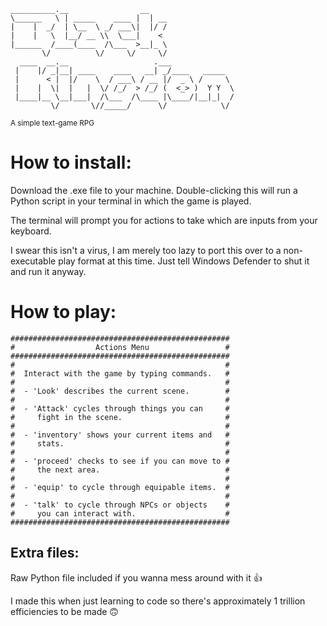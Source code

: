```
__________.__                __
\______   \ | _____    ____ |  | __
|    |  _/  | \__  \ _/ ___\|  |/ /
|    |   \  |__/ __ \\  \___|    <
|______  /____(____  /\___  >__|_ \
       \/          \/     \/     \/
  ____  __.__                   .___
 |    |/ _|__| ____    ____   __| _/____   _____
 |      < |  |/    \  / ___\ / __ |/  _ \ /     \
 |    |  \|  |   |  \/ /_/  > /_/ (  <_> )  Y Y  \
 |____|__ \__|___|  /\___  /\____ |\____/|__|_|  /
         \/       \//_____/      \/            \/
```
<sub>
A simple text-game RPG
</sub>

# How to install:

Download the .exe file to your machine. Double-clicking this will run a Python script in your terminal in which the game is played.

The terminal will prompt you for actions to take which are inputs from your keyboard.

I swear this isn't a virus, I am merely too lazy to port this over to a non-executable play format at this time. Just tell Windows Defender to shut it and run it anyway.


# How to play:
```
#################################################
#                  Actions Menu                 #
#################################################
#                                               #
#  Interact with the game by typing commands.   #
#                                               #
#  - 'Look' describes the current scene.        #
#                                               #
#  - 'Attack' cycles through things you can     #
#     fight in the scene.                       #
#                                               #
#  - 'inventory' shows your current items and   #
#     stats.                                    #
#                                               #
#  - 'proceed' checks to see if you can move to #
#     the next area.                            #
#                                               #
#  - 'equip' to cycle through equipable items.  #
#                                               #
#  - 'talk' to cycle through NPCs or objects    #
#     you can interact with.                    #
#################################################
```


## Extra files:

Raw Python file included if you wanna mess around with it :+1:

I made this when just learning to code so there's approximately 1 trillion efficiencies to be made :upside_down_face:
